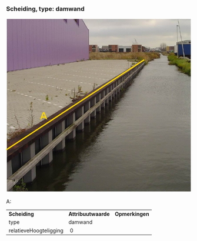 ### Scheiding, type: damwand

![kademuur3.jpg](media/8b230f070ceed05b085f6e52b760a10e1c5e03cd.jpg)

A:

|                        |                     |                 |
|------------------------|---------------------|-----------------|
| **Scheiding**          | **Attribuutwaarde** | **Opmerkingen** |
| type                   | damwand             |                 |
| relatieveHoogteligging |  0                  |                 |
